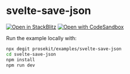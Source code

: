 # svelte-save-json

[![Open in StackBlitz](https://developer.stackblitz.com/img/open_in_stackblitz.svg)](https://stackblitz.com/github/prosekit/examples/tree/master/svelte-save-json)
[![Open with CodeSandbox](https://assets.codesandbox.io/github/button-edit-lime.svg)](https://codesandbox.io/p/sandbox/github/prosekit/examples/tree/master/svelte-save-json)

Run the example locally with:

```bash
npx degit prosekit/examples/svelte-save-json
cd svelte-save-json
npm install
npm run dev
```
